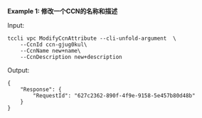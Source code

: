 **Example 1: 修改一个CCN的名称和描述**



Input: 

```
tccli vpc ModifyCcnAttribute --cli-unfold-argument  \
    --CcnId ccn-gjug0kul\
    --CcnName new+name\
    --CcnDescription new+description
```

Output: 
```
{
    "Response": {
        "RequestId": "627c2362-890f-4f9e-9158-5e457b80d48b"
    }
}
```

